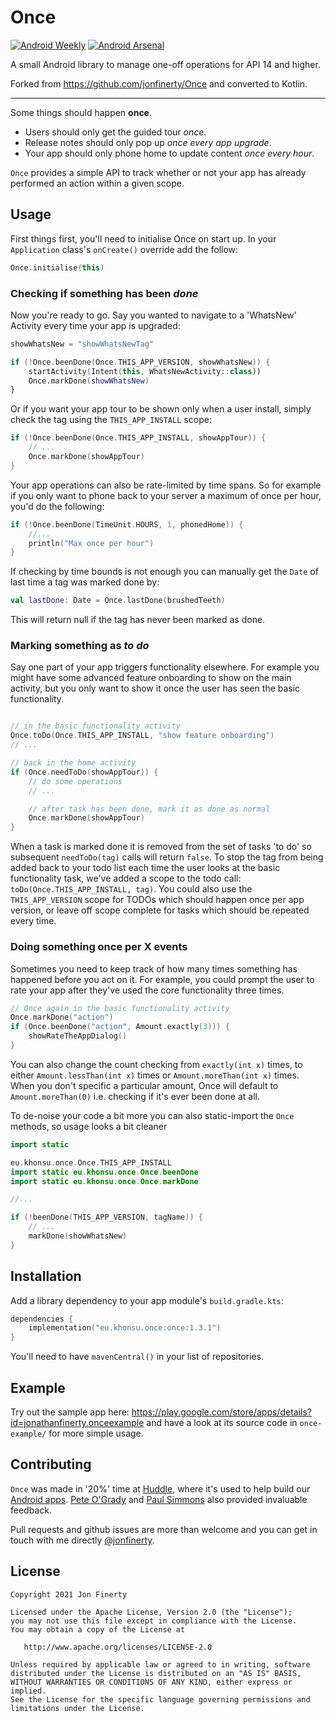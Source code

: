 # Once

[![Android Weekly](http://img.shields.io/badge/Android%20Weekly-%23164-33B5E5.svg?style=flat)](http://androidweekly.net/issues/issue-164)
[![Android Arsenal](https://img.shields.io/badge/Android%20Arsenal-Once-brightgreen.svg?style=flat)](http://android-arsenal.com/details/1/2206)

A small Android library to manage one-off operations for API 14 and higher.

Forked from https://github.com/jonfinerty/Once and converted to Kotlin.

----

Some things should happen **once**.

* Users should only get the guided tour _once_.
* Release notes should only pop up _once every app upgrade_.
* Your app should only phone home to update content _once every hour_.

`Once` provides a simple API to track whether or not your app has already performed an action within
a given scope.

## Usage

First things first, you'll need to initialise Once on start up. In your `Application`
class's `onCreate()` override add the follow:

```kotlin
Once.initialise(this)
```

### Checking if something has been _done_

Now you're ready to go. Say you wanted to navigate to a 'WhatsNew' Activity every time your app is
upgraded:

```kotlin
showWhatsNew = "showWhatsNewTag"

if (!Once.beenDone(Once.THIS_APP_VERSION, showWhatsNew)) {
    startActivity(Intent(this, WhatsNewActivity::class))
    Once.markDone(showWhatsNew)
}
```

Or if you want your app tour to be shown only when a user install, simply check the tag using
the `THIS_APP_INSTALL` scope:

```kotlin
if (!Once.beenDone(Once.THIS_APP_INSTALL, showAppTour)) {
    // ...
    Once.markDone(showAppTour)
}
```

Your app operations can also be rate-limited by time spans. So for example if you only want to phone
back to your server a maximum of once per hour, you'd do the following:

```kotlin
if (!Once.beenDone(TimeUnit.HOURS, 1, phonedHome)) {
    //...
    println("Max once per hour")
}
```

If checking by time bounds is not enough you can manually get the `Date` of last time a tag was
marked done by:

```kotlin
val lastDone: Date = Once.lastDone(brushedTeeth)
```

This will return null if the tag has never been marked as done.

### Marking something as _to do_

Say one part of your app triggers functionality elsewhere. For example you might have some advanced
feature onboarding to show on the main activity, but you only want to show it once the user has seen
the basic functionality.

```kotlin

// in the basic functionality activity
Once.toDo(Once.THIS_APP_INSTALL, "show feature onboarding")
// ...

// back in the home activity
if (Once.needToDo(showAppTour)) {
    // do some operations
    // ...

    // after task has been done, mark it as done as normal
    Once.markDone(showAppTour)
}
```

When a task is marked done it is removed from the set of tasks 'to do' so subsequent `needToDo(tag)`
calls will return `false`. To stop the tag from being added back to your todo list each time the
user looks at the basic functionality task, we've added a scope to the todo
call: `toDo(Once.THIS_APP_INSTALL, tag)`. You could also use the `THIS_APP_VERSION` scope for TODOs
which should happen once per app version, or leave off scope complete for tasks which should be
repeated every time.

### Doing something once per X events

Sometimes you need to keep track of how many times something has happened before you act on it. For
example, you could prompt the user to rate your app after they've used the core functionality three
times.

```kotlin
// Once again in the basic functionality activity
Once.markDone("action")
if (Once.beenDone("action", Amount.exactly(3))) {
    showRateTheAppDialog()
}
```

You can also change the count checking from `exactly(int x)` times, to
either `Amount.lessThan(int x)` times or `Amount.moreThan(int x)` times. When you don't specific a
particular amount, Once will default to `Amount.moreThan(0)` i.e. checking if it's ever been done at
all.

To de-noise your code a bit more you can also static-import the `Once` methods, so usage looks a bit
cleaner

```kotlin
import static

eu.khonsu.once.Once.THIS_APP_INSTALL
import static eu.khonsu.once.Once.beenDone
import static eu.khonsu.once.Once.markDone

//...

if (!beenDone(THIS_APP_VERSION, tagName)) {
    // ...
    markDone(showWhatsNew)
}
```

## Installation

Add a library dependency to your app module's `build.gradle.kts`:

```kotlin
dependencies {
    implementation("eu.khonsu.once:once:1.3.1")
}
```

You'll need to have `mavenCentral()` in your list of repositories.

## Example

Try out the sample app
here: https://play.google.com/store/apps/details?id=jonathanfinerty.onceexample and have a look at
its source code in `once-example/` for more simple usage.

## Contributing

`Once` was made in '20%' time at [Huddle](https://talentcommunity.huddle.com/), where it's used to
help build
our [Android apps](https://play.google.com/store/apps/details?id=com.huddle.huddle). [Pete O'Grady](https://twitter.com/peteog)
and [Paul Simmons](https://twitter.com/slamminsoup) also provided invaluable feedback.

Pull requests and github issues are more than welcome and you can get in touch with me
directly [@jonfinerty](https://twitter.com/jonfinerty).

## License

```
Copyright 2021 Jon Finerty

Licensed under the Apache License, Version 2.0 (the "License");
you may not use this file except in compliance with the License.
You may obtain a copy of the License at

   http://www.apache.org/licenses/LICENSE-2.0

Unless required by applicable law or agreed to in writing, software
distributed under the License is distributed on an "AS IS" BASIS,
WITHOUT WARRANTIES OR CONDITIONS OF ANY KIND, either express or implied.
See the License for the specific language governing permissions and
limitations under the License.
```
